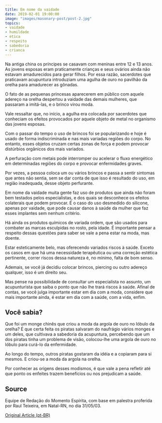 ```yaml
---
title: Em nome da vaidade
date: 2019-02-01 19:00:00
image: "images/masonary-post/post-2.jpg"
topics: 
- vaidade
- humildade
- etica
- respeito
- sabedoria
- crianca
---
```


Na antiga china os príncipes se casavam com meninas entre 12 e 13 anos. As
jovens esposas eram praticamente crianças e seus ovários ainda não estavam
amadurecidos para gerar filhos. Por essa razão, sacerdotes que praticavam
acupuntura introduziam uma agulha de ouro no pavilhão da orelha para amadurecer
as gônadas. 

O fato de as pequenas princesas aparecerem em público com aquele
adereço na orelha despertou a vaidade das demais mulheres, que passaram a
imitá-las, e o brinco virou moda. 

Vale ressaltar que, no início, a agulha era colocada por sacerdotes que
conheciam os efeitos provocados por aquele objeto de metal no organismo das
jovens esposas. 

Com o passar do tempo o uso de brincos foi se popularizando e hoje é usado de
forma indiscriminada e nas mais variadas regiões do corpo. No entanto, esses
objetos cruzam certas zonas de força e podem provocar distúrbios orgânicos dos
mais variados. 

A perfuração com metais pode interromper ou acelerar o fluxo energético em
determinadas regiões do corpo e provocar enfermidades graves. 

Por vezes, a pessoa coloca um ou vários brincos e passa a
sentir sintomas que antes não sentia, sem se dar conta de que isso é resultado
do uso, em região inadequada, desse objeto perfurante.  

Em nome da vaidade muita gente faz uso de produtos que ainda não foram bem
testados pelos especialistas, e dos quais se desconhece os efeitos colaterais
que podem provocar. É o caso do uso desmedido do silicone, apenas por vaidade,
que pode causar danos à saúde da mulher que faz esses implantes sem nenhum
critério. 

Há ainda os produtos químicos de variada ordem, que são usados para combater as
marcas esculpidas no rosto, pela idade. É importante pensar a respeito dessas
questões para saber se vale a pena estar na moda, mas doente.  

Estar esteticamente belo, mas oferecendo variados riscos à saúde. Exceto os
casos em que há uma necessidade terapêutica ou uma correção estética pertinente,
correr riscos dessa natureza é, no mínimo, falta de bom senso.  

Ademais, se você já decidiu colocar brincos, piercing ou outro adereço qualquer,
isso é um direito seu. 

Mas pense na possibilidade de consultar um especialista no assunto, um
acupunturista que saiba o ponto que não lhe trará riscos à saúde. Afinal de
contas, se você julga importante estar em dia com a moda, considere que mais
importante ainda, é estar em dia com a saúde, com a vida, enfim. 


## Você sabia? 

Que foi um monge chinês que criou a moda da argola de ouro no lóbulo da orelha?
É que certa feita os piratas salvaram do naufrágio vários monges e um deles, que
cultivava a sabedoria da acupuntura, percebendo que um dos piratas tinha um
problema de visão, colocou-lhe uma argola de ouro no lóbulo para curá-lo da
enfermidade. 

Ao longo do tempo, outros piratas gostaram da idéia e a copiaram para si mesmos.
E criou-se a moda da argola na orelha. 

Por conhecer as origens desses modismos, é que vale a pena refletir até que
ponto os enfeites trazem benefícios ou nos prejudicam a saúde.

## Source
Equipe de Redação do Momento Espírita, com base em palestra proferida por Raul
Teixeira, em Natal-RN, no dia 31/05/03.

[Original Article (pt-BR)](http://momento.com.br/pt/ler_texto.php?id=941)
